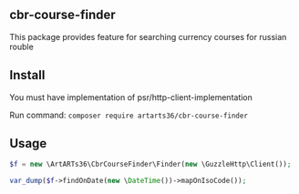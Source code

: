 ## cbr-course-finder

This package provides feature for searching currency courses for russian rouble

## Install

You must have implementation of psr/http-client-implementation

Run command: `composer require artarts36/cbr-course-finder`

## Usage 

```php
$f = new \ArtARTs36\CbrCourseFinder\Finder(new \GuzzleHttp\Client());

var_dump($f->findOnDate(new \DateTime())->mapOnIsoCode());
```
